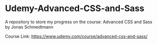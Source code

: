 # Udemy-Advanced-CSS-and-Sass
A repository to store my progress on the course: Advanced CSS and Sass by Jonas Schmedtmann

Course Link: https://www.udemy.com/course/advanced-css-and-sass/
